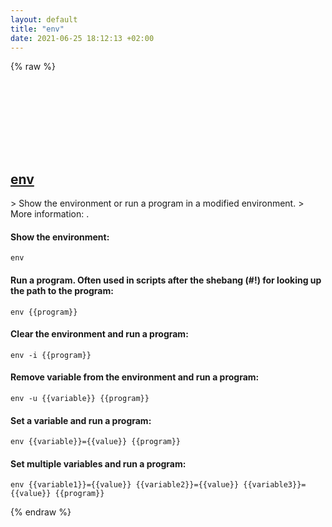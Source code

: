 ```yaml
---
layout: default
title: "env"
date: 2021-06-25 18:12:13 +02:00
---
```

{% raw %}
<h2 id="env">
  <a href="/en/common/env.html">env</a> <a href="#env"><svg class="icon">
    <use href="/assets/images/unicode_sprite.svg#link" />
  </svg></a>
</h2>
> Show the environment or run a program in a modified environment.
> More information: <https://www.gnu.org/software/coreutils/env>.

#### Show the environment:
```shell
env
```
#### Run a program. Often used in scripts after the shebang (#!) for looking up the path to the program:
```shell
env {{program}}
```
#### Clear the environment and run a program:
```shell
env -i {{program}}
```
#### Remove variable from the environment and run a program:
```shell
env -u {{variable}} {{program}}
```
#### Set a variable and run a program:
```shell
env {{variable}}={{value}} {{program}}
```
#### Set multiple variables and run a program:
```shell
env {{variable1}}={{value}} {{variable2}}={{value}} {{variable3}}={{value}} {{program}}
```
{% endraw %}